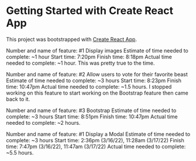 # Getting Started with Create React App

This project was bootstrapped with [Create React App](https://github.com/facebook/create-react-app).

Number and name of feature: #1 Display images
Estimate of time needed to complete: ~1 hour
Start time: 7:20pm
Finish time: 8:18pm
Actual time needed to complete: ~1 hour. This was pretty true to the time.

Number and name of feature: #2 Allow users to vote for their favorite beast
Estimate of time needed to complete: ~3 hours
Start time: 8:23pm
Finish time: 10:47pm
Actual time needed to complete: ~1.5 hours. I stopped working on this feature to start working on the Bootstrap feature then came back to it.

Number and name of feature: #3 Bootstrap
Estimate of time needed to complete: ~3 hours
Start time: 8:51pm
Finish time: 10:47pm
Actual time needed to complete: ~2 hours. 

Number and name of feature: #1 Display a Modal
Estimate of time needed to complete: ~3 hours
Start time: 2:36pm (3/16/22), 11:28am (3/17/22)
Finish time: 7:47pm (3/16/22), 11:47am (3/17/22)
Actual time needed to complete: ~5.5 hours.
